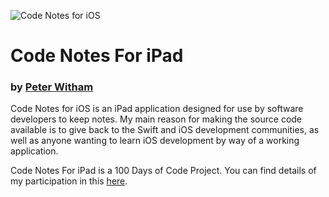 ![Code Notes for iOS](http://pw.d.pr/hW9r)

# Code Notes For iPad
### by [Peter Witham][2]

Code Notes for iOS is an iPad application designed for use by software developers to keep notes. My main reason for making the source code available is to give back to the Swift and iOS development communities, as well as anyone wanting to learn iOS development by way of a working application.

Code Notes For iPad is a 100 Days of Code Project. You can find details of my participation in this [here][1].

[1]:	https://github.com/GrfxGuru/100-days-of-code
[2]: https://peterwitham.com
